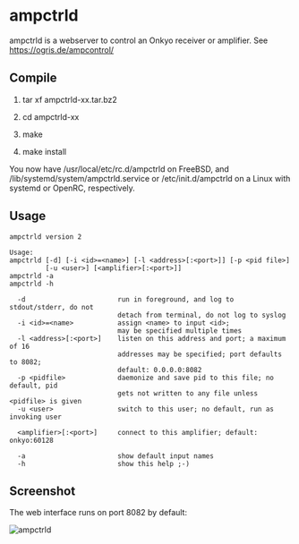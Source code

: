 # ampctrld

ampctrld is a webserver to control an Onkyo receiver or amplifier. See https://ogris.de/ampcontrol/

## Compile

1. tar xf ampctrld-xx.tar.bz2

2. cd ampctrld-xx

3. make

4. make install

You now have /usr/local/etc/rc.d/ampctrld on FreeBSD, and /lib/systemd/system/ampctrld.service or /etc/init.d/ampctrld on a Linux with systemd or OpenRC, respectively.

## Usage

```
ampctrld version 2

Usage:
ampctrld [-d] [-i <id>=<name>] [-l <address>[:<port>]] [-p <pid file>]
         [-u <user>] [<amplifier>[:<port>]]
ampctrld -a
ampctrld -h

  -d                       run in foreground, and log to stdout/stderr, do not
                           detach from terminal, do not log to syslog
  -i <id>=<name>           assign <name> to input <id>;
                           may be specified multiple times
  -l <address>[:<port>]    listen on this address and port; a maximum of 16
                           addresses may be specified; port defaults to 8082;
                           default: 0.0.0.0:8082
  -p <pidfile>             daemonize and save pid to this file; no default, pid
                           gets not written to any file unless <pidfile> is given
  -u <user>                switch to this user; no default, run as invoking user

  <amplifier>[:<port>]     connect to this amplifier; default: onkyo:60128

  -a                       show default input names
  -h                       show this help ;-)

```

## Screenshot

The web interface runs on port 8082 by default:

![ampctrld](https://ogris.de/ampcontrol/ampctrld.png)

